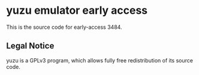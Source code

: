 yuzu emulator early access
=============

This is the source code for early-access 3484.

## Legal Notice

yuzu is a GPLv3 program, which allows fully free redistribution of its source code.